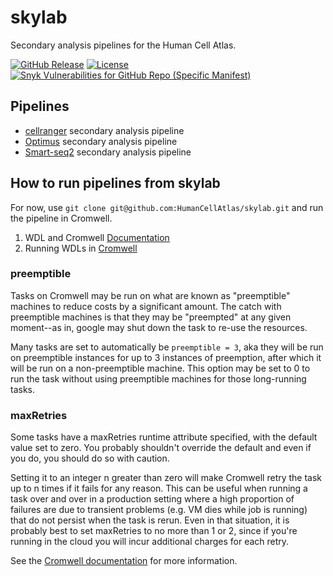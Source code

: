 # skylab
Secondary analysis pipelines for the Human Cell Atlas.

[![GitHub Release](https://img.shields.io/github/release-pre/HumanCellAtlas/skylab.svg?label=Latest%20Release&style=flat-square&colorB=green)](https://github.com/HumanCellAtlas/skylab/releases)
[![License](https://img.shields.io/github/license/HumanCellAtlas/skylab.svg?style=flat-square)](https://github.com/HumanCellAtlas/skylab/blob/master/LICENSE)
[![Snyk Vulnerabilities for GitHub Repo (Specific Manifest)](https://img.shields.io/snyk/vulnerabilities/github/HumanCellAtlas/skylab/docker/cellranger/requirements.txt.svg?style=flat-square&label=Snyk%20Scripts%20Vulnerabilities&logo=Snyk)](https://snyk.io/test/github/HumanCellAtlas/skylab?targetFile=docker/cellranger/requirements.txt)

## Pipelines
- [cellranger](https://github.com/HumanCellAtlas/skylab/tree/master/pipelines/cellranger) secondary analysis pipeline
- [Optimus](https://github.com/HumanCellAtlas/skylab/tree/master/pipelines/optimus) secondary analysis pipeline
- [Smart-seq2](https://github.com/HumanCellAtlas/skylab/tree/master/pipelines/smartseq2_single_sample) secondary analysis pipeline

## How to run pipelines from skylab
For now, use `git clone git@github.com:HumanCellAtlas/skylab.git` and run the pipeline in Cromwell.

1. WDL and Cromwell [Documentation](https://software.broadinstitute.org/wdl/)
2. Running WDLs in [Cromwell](https://software.broadinstitute.org/wdl/documentation/execution.php)

### preemptible

Tasks on Cromwell may be run on what are known as "preemptible" machines to reduce costs by a significant amount. The catch with preemptible machines is that they may be "preempted" at any given moment--as in, google may shut down the task to re-use the resources.

Many tasks are set to automatically be `preemptible = 3`, aka they will be run on preemptible instances for up to 3 instances of preemption, after which it will be run on a non-preemptible machine. This option may be set to 0 to run the task without using preemptible machines for those long-running tasks.

### maxRetries

Some tasks have a maxRetries runtime attribute specified, with the default value set to zero. You probably shouldn't override the default and even if you do, you should do so with caution.

Setting it to an integer n greater than zero will make Cromwell retry the task up to n times if it fails for any reason. This can be useful when running a task over and over in a production setting where a high proportion of failures are due to transient problems (e.g. VM dies while job is running) that do not persist when the task is rerun. Even in that situation, it is probably best to set maxRetries to no more than 1 or 2, since if you're running in the cloud you will incur additional charges for each retry.

See the [Cromwell documentation](http://cromwell.readthedocs.io/en/develop/RuntimeAttributes/#maxretries) for more information.
